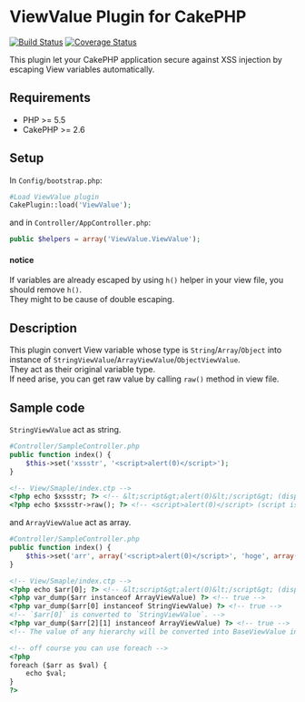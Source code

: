 # ViewValue Plugin for CakePHP
[![Build Status](https://travis-ci.org/amashigeseiji/cake_ViewValue.svg?branch=dev)](https://travis-ci.org/amashigeseiji/cake_ViewValue) [![Coverage Status](https://coveralls.io/repos/amashigeseiji/cake_ViewValue/badge.svg?branch=dev)](https://coveralls.io/r/amashigeseiji/cake_ViewValue?branch=dev)

This plugin let your CakePHP application secure against XSS injection by escaping View variables automatically.

## Requirements

* PHP >= 5.5
* CakePHP >= 2.6

## Setup

In `Config/bootstrap.php`:

```php
#Load ViewValue plugin
CakePlugin::load('ViewValue');
```

and in `Controller/AppController.php`:

```php
public $helpers = array('ViewValue.ViewValue');
```

#### notice

If variables are already escaped by using `h()` helper in your view file, you should remove `h()`.  
They might to be cause of double escaping.

## Description

This plugin convert View variable whose type is `String`/`Array`/`Object` into instance of `StringViewValue`/`ArrayViewValue`/`ObjectViewValue`.  
They act as their original variable type.  
If need arise, you can get raw value by calling `raw()` method in view file.  

## Sample code

`StringViewValue` act as string.
```php
#Controller/SampleController.php
public function index() {
	$this->set('xssstr', '<script>alert(0)</script>');
}
```
```html
<!-- View/Smaple/index.ctp -->
<?php echo $xssstr; ?> <!-- &lt;script&gt;alert(0)&lt;/script&gt; (display correctly in browser) -->
<?php echo $xssstr->raw(); ?> <!-- <script>alert(0)</script> (script is triggered) -->
```

and `ArrayViewValue` act as array.
```php
#Controller/SampleController.php
public function index() {
	$this->set('arr', array('<script>alert(0)</script>', 'hoge', array('fuga', array('hoge', 'fuga'))));
}
```
```html
<!-- View/Smaple/index.ctp -->
<?php echo $arr[0]; ?> <!-- &lt;script&gt;alert(0)&lt;/script&gt; (display correctly in browser) -->
<?php var_dump($arr instanceof ArrayViewValue) ?> <!-- true -->
<?php var_dump($arr[0] instanceof StringViewValue) ?> <!-- true -->
<!-- `$arr[0]` is converted to `StringViewValue`. -->
<?php var_dump($arr[2][1] instanceof ArrayViewValue) ?> <!-- true -->
<!-- The value of any hierarchy will be converted into BaseViewValue inheritance. -->

<!-- off course you can use foreach -->
<?php
foreach ($arr as $val) {
	echo $val;
}
?>
```
